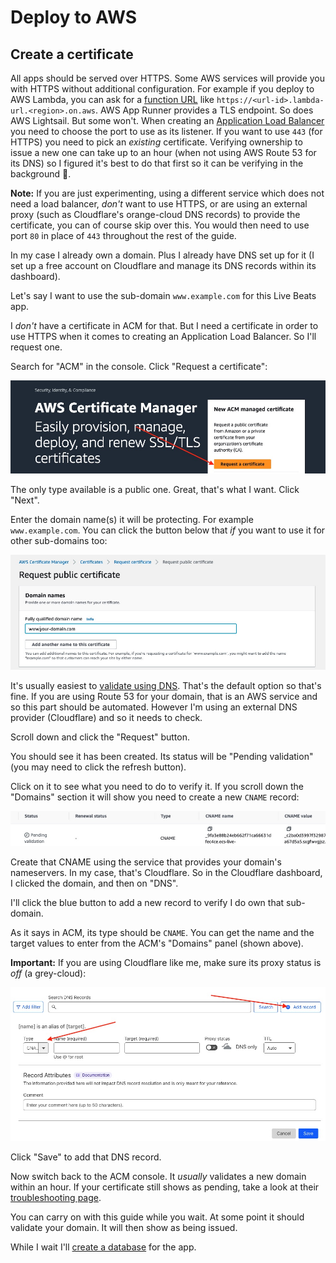 # Deploy to AWS

## Create a certificate

All apps should be served over HTTPS. Some AWS services will provide you with HTTPS without additional configuration. For example if you deploy to AWS Lambda, you can ask for a [function URL](https://docs.aws.amazon.com/lambda/latest/dg/lambda-urls.html) like `https://<url-id>.lambda-url.<region>.on.aws`. AWS App Runner provides a TLS endpoint. So does AWS Lightsail. But some won't. When creating an [Application Load Balancer](https://docs.aws.amazon.com/elasticloadbalancing/latest/application/introduction.html) you need to choose the port to use as its listener. If you want to use `443` (for HTTPS) you need to pick an _existing_ certificate. Verifying ownership to issue a new one can take up to an hour (when not using AWS Route 53 for its DNS) so I figured it's best to do that first so it can be verifying in the background 🙂.

**Note:** If you are just experimenting, using a different service which does not need a load balancer, _don't_ want to use HTTPS, or are using an external proxy (such as Cloudflare's orange-cloud DNS records) to provide the certificate, you can of course skip over this. You would then need to use port `80` in place of `443` throughout the rest of the guide.

In my case I already own a domain. Plus I already have DNS set up for it (I set up a free account on Cloudflare and manage its DNS records within its dashboard).

Let's say I want to use the sub-domain `www.example.com` for this Live Beats app.

I _don't_ have a certificate in ACM for that. But I need a certificate in order to use HTTPS when it comes to creating an Application Load Balancer. So I'll request one.

Search for "ACM" in the console. Click "Request a certificate":

![ACM welcome](img/aws_acm_welcome.jpeg)

The only type available is a public one. Great, that's what I want. Click "Next".

Enter the domain name(s) it will be protecting. For example `www.example.com`. You can click the button below that _if_ you want to use it for other sub-domains too:

![ACM domain](img/aws_acm_domain.jpeg)

It's usually easiest to [validate using DNS](https://docs.aws.amazon.com/acm/latest/userguide/dns-validation.html). That's the default option so that's fine. If you are using Route 53 for your domain, that is an AWS service and so this part should be automated. However I'm using an external DNS provider (Cloudflare) and so it needs to check.

Scroll down and click the "Request" button.

You should see it has been created. Its status will be "Pending validation" (you may need to click the refresh button).

Click on it to see what you need to do to verify it. If you scroll down the "Domains" section it will show you need to create a new `CNAME` record:

![ACM validation](img/aws_acm_validation.jpeg)

Create that CNAME using the service that provides your domain's nameservers. In my case, that's Cloudflare. So in the Cloudflare dashboard, I clicked the domain, and then on "DNS".

I'll click the blue button to add a new record to verify I do own that sub-domain.

As it says in ACM, its type should be `CNAME`. You can get the name and the target values to enter from the ACM's "Domains" panel (shown above).

**Important:** If you are using Cloudflare like me, make sure its proxy status is _off_ (a grey-cloud):

![Add record](img/aws_acm_add_record.jpeg)

Click "Save" to add that DNS record.

Now switch back to the ACM console. It _usually_ validates a new domain within an hour. If your certificate still shows as pending, take a look at their [troubleshooting page](https://docs.aws.amazon.com/acm/latest/userguide/troubleshooting-DNS-validation.html).

You can carry on with this guide while you wait. At some point it should validate your domain. It will then show as being issued.

While I wait I'll [create a database](/docs/5-aws-create-database.md) for the app.
